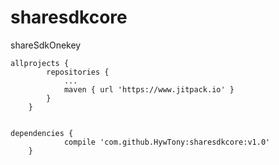 # sharesdkcore
shareSdkOnekey

    allprojects {
    		repositories {
    			...
    			maven { url 'https://www.jitpack.io' }
    		}
    	}
	
	
	dependencies {
    	        compile 'com.github.HywTony:sharesdkcore:v1.0'
    	}